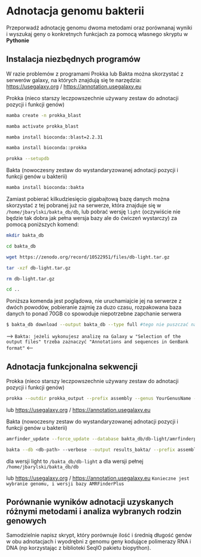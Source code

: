 # Adnotacja genomu bakterii

Przeporwadź adnotację genomu dwoma metodami oraz porównanaj wyniki i wyszukaj geny o konkretnych funkcjach za pomocą własnego skryptu w **Pythonie**

## Instalacja niezbędnych programów

W razie problemów z programami Prokka lub Bakta można skorzystać z serwerów galaxy, na których znajdują się te narzędzia: https://usegalaxy.org / https://annotation.usegalaxy.eu

Prokka (nieco starszy leczpowszechnie używany zestaw do adnotacji pozycji i funkcji genów)

```bash
mamba create -n prokka_blast
```
```bash
mamba activate prokka_blast
```
```bash
mamba install bioconda::blast=2.2.31
```
```bash
mamba install bioconda::prokka
```
```bash
prokka --setupdb
```

Bakta (nowoczesny zestaw do wystandaryzowanej adnotacji pozycji i funkcji genów u bakterii)
  
```bash
mamba install bioconda::bakta
```
Zamiast pobierać kilkudziesięcio gigabajtową bazę danych można skorzystać z tej pobranej już na serwerze, która znajduje się w `/home/jbarylski/bakta_db/db`, lub pobrać wersję `light` (oczywiście nie będzie tak dobra jak pełna wersja bazy ale do ćwiczeń wystarczy) za pomocą poniższych komend:

```bash
mkdir bakta_db 
```
```bash
cd bakta_db
```
```bash
wget https://zenodo.org/record/10522951/files/db-light.tar.gz
```
```bash
tar -xzf db-light.tar.gz
```
```bash
rm db-light.tar.gz
```
```bash
cd ..
```

Poniższa komenda jest poglądowa, nie uruchamiajcie jej na serwerze z dwóch powodów, pobieranie zajmię za duzo czasu, rozpakowana baza danych to ponad 70GB co spowoduje niepotrzebne zapchanie serwera
```bash
$ bakta_db download --output bakta_db --type full #tego nie puszczać na serwerze
```

--> `Bakta: jeżeli wykonujesz analizę na Galaxy w "Selection of the output files" trzeba zaznaczyć "Annotations and sequences in GenBank format"` <--


## Adnotacja funkcjonalna sekwencji

Prokka (nieco starszy leczpowszechnie używany zestaw do adnotacji pozycji i funkcji genów)
```bash
prokka --outdir prokka_output --prefix assembly --genus YourGenusName --kingdom Bacteria assembly.fna --addgenes
```
lub https://usegalaxy.org / https://annotation.usegalaxy.eu 

Bakta (nowoczesny zestaw do wystandaryzowanej adnotacji pozycji i funkcji genów u bakterii)
```bash
amrfinder_update --force_update --database bakta_db/db-light/amrfinderplus-db/
```
```bash
bakta --db <db-path> --verbose --output results_bakta/ --prefix assembly --threads 3 WASZ_GENOM.fasta
```

<db-path> dla wersji light to `/bakta_db/db-light` a dla wersji pełnej `/home/jbarylski/bakta_db/db`

lub https://usegalaxy.org / https://annotation.usegalaxy.eu 
`Konieczne jest wybranie genomu, i wersji bazy AMRFinderPlus`

## Porównanie wyników adnotacji uzyskanych różnymi metodami i analiza wybranych rodzin genowych

Samodzielnie napisz skrypt, który porównuje ilość i średnią długość genów w obu adnotacjach i wyodrębni z genomu geny kodujące polimerazy RNA i DNA (np korzystając z biblioteki SeqIO pakietu biopython).
